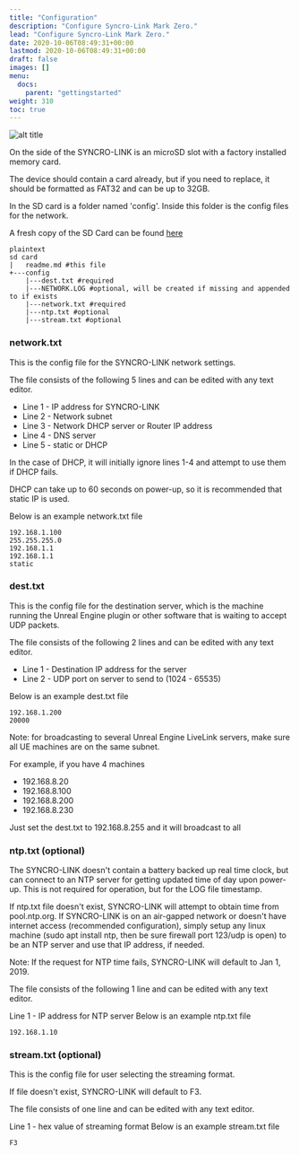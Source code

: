 ```yaml
---
title: "Configuration"
description: "Configure Syncro-Link Mark Zero."
lead: "Configure Syncro-Link Mark Zero."
date: 2020-10-06T08:49:31+00:00
lastmod: 2020-10-06T08:49:31+00:00
draft: false
images: []
menu:
  docs:
    parent: "gettingstarted"
weight: 310
toc: true
---
```


<img src="/images/sdcard.png" title="sdcard" alt="alt title"/>

On the side of the SYNCRO-LINK is an microSD slot with a factory installed memory card.

The device should contain a card already, but if you need to replace, it should be formatted as FAT32 and can be up to 32GB.

In the SD card is a folder named 'config'. Inside this folder is the config files for the network.

A fresh copy of the SD Card can be found [here](https://github.com/FactoryOptic/syncrolinkSDCard)

```text
plaintext
sd card
|   readme.md #this file
+---config
    |---dest.txt #required
    |---NETWORK.LOG #optional, will be created if missing and appended to if exists
    |---network.txt #required
    |---ntp.txt #optional
    |---stream.txt #optional
```

### network.txt

This is the config file for the SYNCRO-LINK network settings.

The file consists of the following 5 lines and can be edited with any text editor.

- Line 1 - IP address for SYNCRO-LINK
- Line 2 - Network subnet
- Line 3 - Network DHCP server or Router IP address
- Line 4 - DNS server
- Line 5 - static or DHCP

In the case of DHCP, it will initially ignore lines 1-4 and attempt to use them if DHCP fails.

DHCP can take up to 60 seconds on power-up, so it is recommended that static IP is used.

Below is an example network.txt file

```plaintext
192.168.1.100
255.255.255.0
192.168.1.1
192.168.1.1
static
```

### dest.txt

This is the config file for the destination server, which is the machine running the Unreal Engine plugin or other software that is waiting to accept UDP packets.

The file consists of the following 2 lines and can be edited with any text editor.

- Line 1 - Destination IP address for the server
- Line 2 - UDP port on server to send to (1024 - 65535)

Below is an example dest.txt file

```plaintext
192.168.1.200
20000
```

Note: for broadcasting to several Unreal Engine LiveLink servers, make sure all UE machines are on the same subnet.

For example, if you have 4 machines

- 192.168.8.20
- 192.168.8.100
- 192.168.8.200
- 192.168.8.230

Just set the dest.txt to 192.168.8.255 and it will broadcast to all

### ntp.txt (optional)

The SYNCRO-LINK doesn't contain a battery backed up real time clock, but can connect to an NTP server for getting updated time of day upon power-up. This is not required for operation, but for the LOG file timestamp.

If ntp.txt file doesn't exist, SYNCRO-LINK will attempt to obtain time from pool.ntp.org. If SYNCRO-LINK is on an air-gapped network or doesn't have internet access (recommended configuration), simply setup any linux machine (sudo apt install ntp, then be sure firewall port 123/udp is open) to be an NTP server and use that IP address, if needed.

Note: If the request for NTP time fails, SYNCRO-LINK will default to Jan 1, 2019.

The file consists of the following 1 line and can be edited with any text editor.

Line 1 - IP address for NTP server
Below is an example ntp.txt file

```plaintext
192.168.1.10
```

### stream.txt (optional)

This is the config file for user selecting the streaming format.

If file doesn't exist, SYNCRO-LINK will default to F3.

The file consists of one line and can be edited with any text editor.

Line 1 - hex value of streaming format
Below is an example stream.txt file

```plaintext
F3
```
